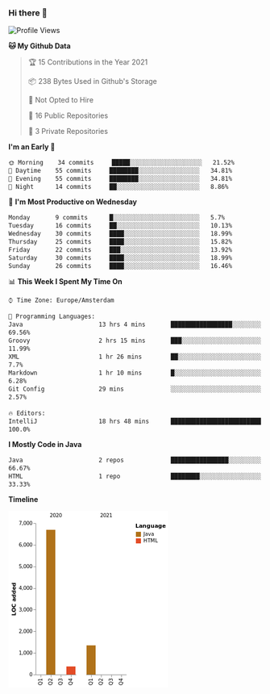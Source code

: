 ### Hi there 👋


<!--START_SECTION:waka-->
![Profile Views](http://img.shields.io/badge/Profile%20Views-1-blue)

**🐱 My Github Data** 

> 🏆 15 Contributions in the Year 2021
 > 
> 📦 238 Bytes Used in Github's Storage 
 > 
> 🚫 Not Opted to Hire
 > 
> 📜 16 Public Repositories 
 > 
> 🔑 3 Private Repositories  
 > 
**I'm an Early 🐤** 

```text
🌞 Morning    34 commits     █████░░░░░░░░░░░░░░░░░░░░   21.52% 
🌆 Daytime    55 commits     ████████░░░░░░░░░░░░░░░░░   34.81% 
🌃 Evening    55 commits     ████████░░░░░░░░░░░░░░░░░   34.81% 
🌙 Night      14 commits     ██░░░░░░░░░░░░░░░░░░░░░░░   8.86%

```
📅 **I'm Most Productive on Wednesday** 

```text
Monday       9 commits      █░░░░░░░░░░░░░░░░░░░░░░░░   5.7% 
Tuesday      16 commits     ██░░░░░░░░░░░░░░░░░░░░░░░   10.13% 
Wednesday    30 commits     ████░░░░░░░░░░░░░░░░░░░░░   18.99% 
Thursday     25 commits     ████░░░░░░░░░░░░░░░░░░░░░   15.82% 
Friday       22 commits     ███░░░░░░░░░░░░░░░░░░░░░░   13.92% 
Saturday     30 commits     ████░░░░░░░░░░░░░░░░░░░░░   18.99% 
Sunday       26 commits     ████░░░░░░░░░░░░░░░░░░░░░   16.46%

```


📊 **This Week I Spent My Time On** 

```text
⌚︎ Time Zone: Europe/Amsterdam

💬 Programming Languages: 
Java                     13 hrs 4 mins       █████████████████░░░░░░░░   69.56% 
Groovy                   2 hrs 15 mins       ███░░░░░░░░░░░░░░░░░░░░░░   11.99% 
XML                      1 hr 26 mins        ██░░░░░░░░░░░░░░░░░░░░░░░   7.7% 
Markdown                 1 hr 10 mins        █░░░░░░░░░░░░░░░░░░░░░░░░   6.28% 
Git Config               29 mins             ░░░░░░░░░░░░░░░░░░░░░░░░░   2.57%

🔥 Editors: 
IntelliJ                 18 hrs 48 mins      █████████████████████████   100.0%

```

**I Mostly Code in Java** 

```text
Java                     2 repos             ████████████████░░░░░░░░░   66.67% 
HTML                     1 repo              ████████░░░░░░░░░░░░░░░░░   33.33%

```


**Timeline**

![Chart not found](https://raw.githubusercontent.com/powercasgamer/powercasgamer/master/charts/bar_graph.png) 


<!--END_SECTION:waka-->
